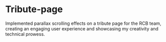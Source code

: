 # Tribute-page
Implemented parallax scrolling effects on a tribute page for the RCB team, creating an engaging user experience and showcasing my creativity and technical prowess.

